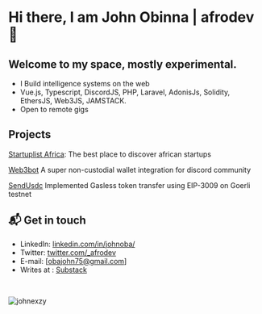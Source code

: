 # Hi there, I am John Obinna | afrodev👋
## Welcome to my space, mostly experimental. 

- I Build intelligence systems on the web
- Vue.js, Typescript, DiscordJS, PHP, Laravel, AdonisJs, Solidity, EthersJS, Web3JS, JAMSTACK.
- Open to remote gigs

## Projects
<p><a href="https://startuplist.africa" target="_blank">Startuplist Africa</a>: The best place to discover african startups</p>
<p><a href="https://web3bot.gg" target="_blank">Web3bot</a> A super non-custodial wallet integration for discord community</p>
<p><a href="https://sendusdc.surge.sh" target="_blank">SendUsdc</a> Implemented Gasless token transfer using EIP-3009 on Goerli testnet </p>

## 📬 Get in touch

- LinkedIn: [linkedin.com/in/johnoba/][1]
- Twitter: [twitter.com/_afrodev][2]
- E-mail: [obajohn75@gmail.com]
- Writes at : [Substack][3]
<br/>
<p align="left"> <img src="https://komarev.com/ghpvc/?username=johnexzy&label=Profile%20views&color=0e75b6&style=flat" alt="johnexzy" /> </p>

[1]: https://www.linkedin.com/in/johnoba/
[2]: https://twitter.com/intent/follow?screen_name=_afrodev
[3]: https://johnoba.substack.com
